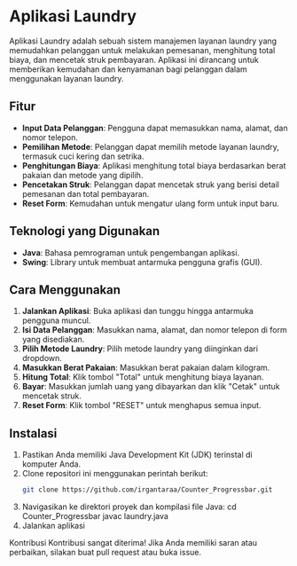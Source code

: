 # Aplikasi Laundry

Aplikasi Laundry adalah sebuah sistem manajemen layanan laundry yang memudahkan pelanggan untuk melakukan pemesanan, menghitung total biaya, dan mencetak struk pembayaran. Aplikasi ini dirancang untuk memberikan kemudahan dan kenyamanan bagi pelanggan dalam menggunakan layanan laundry.

## Fitur

- **Input Data Pelanggan**: Pengguna dapat memasukkan nama, alamat, dan nomor telepon.
- **Pemilihan Metode**: Pelanggan dapat memilih metode layanan laundry, termasuk cuci kering dan setrika.
- **Penghitungan Biaya**: Aplikasi menghitung total biaya berdasarkan berat pakaian dan metode yang dipilih.
- **Pencetakan Struk**: Pelanggan dapat mencetak struk yang berisi detail pemesanan dan total pembayaran.
- **Reset Form**: Kemudahan untuk mengatur ulang form untuk input baru.

## Teknologi yang Digunakan

- **Java**: Bahasa pemrograman untuk pengembangan aplikasi.
- **Swing**: Library untuk membuat antarmuka pengguna grafis (GUI).

## Cara Menggunakan

1. **Jalankan Aplikasi**: Buka aplikasi dan tunggu hingga antarmuka pengguna muncul.
2. **Isi Data Pelanggan**: Masukkan nama, alamat, dan nomor telepon di form yang disediakan.
3. **Pilih Metode Laundry**: Pilih metode laundry yang diinginkan dari dropdown.
4. **Masukkan Berat Pakaian**: Masukkan berat pakaian dalam kilogram.
5. **Hitung Total**: Klik tombol "Total" untuk menghitung biaya layanan.
6. **Bayar**: Masukkan jumlah uang yang dibayarkan dan klik "Cetak" untuk mencetak struk.
7. **Reset Form**: Klik tombol "RESET" untuk menghapus semua input.

## Instalasi

1. Pastikan Anda memiliki Java Development Kit (JDK) terinstal di komputer Anda.
2. Clone repositori ini menggunakan perintah berikut:
   ```bash
   git clone https://github.com/irgantaraa/Counter_Progressbar.git
3. Navigasikan ke direktori proyek dan kompilasi file Java:
   cd Counter_Progressbar
   javac laundry.java
4. Jalankan aplikasi

Kontribusi
Kontribusi sangat diterima! Jika Anda memiliki saran atau perbaikan, silakan buat pull request atau buka issue.


  
